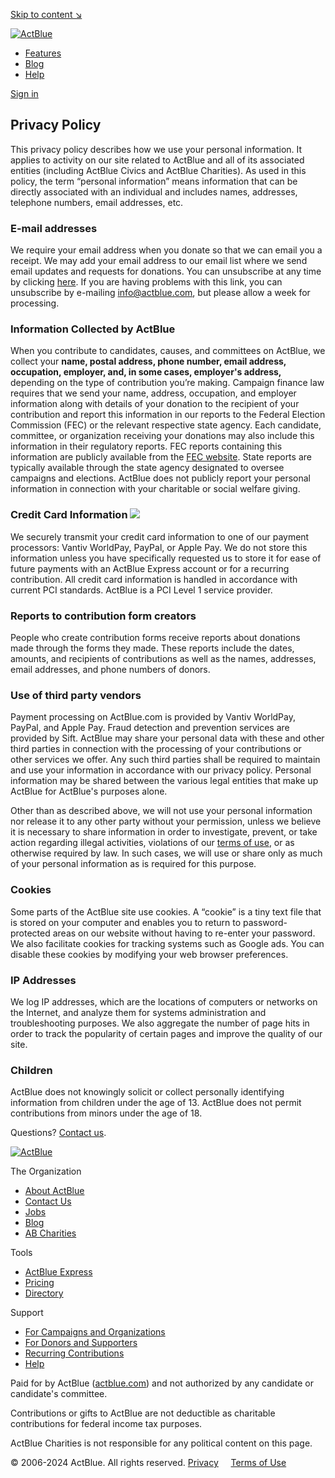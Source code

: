 [Skip to content ↘](#content)

[![ActBlue](/assets/layout/actblue-511088c1dd12a3bab3ea3a86a243f41939d1ab0bca208367a9635ee494ddd7eb.png)](https://secure.actblue.com/)

* [Features](https://secure.actblue.com/features)
* [Blog](http://blog.actblue.com/)
* [Help](https://support.actblue.com/)

[Sign in](https://secure.actblue.com/signin)

Privacy Policy
--------------

This privacy policy describes how we use your personal information. It applies to activity on our site related to ActBlue and all of its associated entities (including ActBlue Civics and ActBlue Charities). As used in this policy, the term “personal information” means information that can be directly associated with an individual and includes names, addresses, telephone numbers, email addresses, etc.

### E-mail addresses

We require your email address when you donate so that we can email you a receipt. We may add your email address to our email list where we send email updates and requests for donations. You can unsubscribe at any time by clicking [here](https://actblue.actionkit.com/cms/unsubscribe/unsubscribe/). If you are having problems with this link, you can unsubscribe by e-mailing [info@actblue.com](mailto:info@actblue.com), but please allow a week for processing.

### Information Collected by ActBlue

When you contribute to candidates, causes, and committees on ActBlue, we collect your **name, postal address, phone number, email address, occupation, employer, and, in some cases, employer's address,** depending on the type of contribution you’re making. Campaign finance law requires that we send your name, address, occupation, and employer information along with details of your donation to the recipient of your contribution and report this information in our reports to the Federal Election Commission (FEC) or the relevant respective state agency. Each candidate, committee, or organization receiving your donations may also include this information in their regulatory reports. FEC reports containing this information are publicly available from the [FEC website](http://www.fec.gov/). State reports are typically available through the state agency designated to oversee campaigns and elections. ActBlue does not publicly report your personal information in connection with your charitable or social welfare giving.

### Credit Card Information ![](/assets/lock-med.gif)

We securely transmit your credit card information to one of our payment processors: Vantiv WorldPay, PayPal, or Apple Pay. We do not store this information unless you have specifically requested us to store it for ease of future payments with an ActBlue Express account or for a recurring contribution. All credit card information is handled in accordance with current PCI standards. ActBlue is a PCI Level 1 service provider.

### Reports to contribution form creators

People who create contribution forms receive reports about donations made through the forms they made. These reports include the dates, amounts, and recipients of contributions as well as the names, addresses, email addresses, and phone numbers of donors.

### Use of third party vendors

Payment processing on ActBlue.com is provided by Vantiv WorldPay, PayPal, and Apple Pay. Fraud detection and prevention services are provided by Sift. ActBlue may share your personal data with these and other third parties in connection with the processing of your contributions or other services we offer. Any such third parties shall be required to maintain and use your information in accordance with our privacy policy. Personal information may be shared between the various legal entities that make up ActBlue for ActBlue's purposes alone.

Other than as described above, we will not use your personal information nor release it to any other party without your permission, unless we believe it is necessary to share information in order to investigate, prevent, or take action regarding illegal activities, violations of our [terms of use](https://secure.actblue.com/content/fineprint), or as otherwise required by law. In such cases, we will use or share only as much of your personal information as is required for this purpose.

### Cookies

Some parts of the ActBlue site use cookies. A “cookie” is a tiny text file that is stored on your computer and enables you to return to password-protected areas on our website without having to re-enter your password. We also facilitate cookies for tracking systems such as Google ads. You can disable these cookies by modifying your web browser preferences.

### IP Addresses

We log IP addresses, which are the locations of computers or networks on the Internet, and analyze them for systems administration and troubleshooting purposes. We also aggregate the number of page hits in order to track the popularity of certain pages and improve the quality of our site.

### Children

ActBlue does not knowingly solicit or collect personally identifying information from children under the age of 13. ActBlue does not permit contributions from minors under the age of 18.

Questions? [Contact us](https://secure.actblue.com/contact).

[![ActBlue](/assets/layout/actblue-511088c1dd12a3bab3ea3a86a243f41939d1ab0bca208367a9635ee494ddd7eb.png)](https://secure.actblue.com/)

[](https://www.facebook.com/ActBlue "facebook")[](https://twitter.com/actblue "twitter")

The Organization

* [About ActBlue](https://secure.actblue.com/about)
* [Contact Us](https://secure.actblue.com/contact)
* [Jobs](https://secure.actblue.com/jobs)
* [Blog](http://blog.actblue.com/)
* [AB Charities](https://secure.actblue.com/abcharities)

Tools

* [ActBlue Express](https://secure.actblue.com/express)
* [Pricing](https://secure.actblue.com/pricing)
* [Directory](https://secure.actblue.com/directory)

Support

* [For Campaigns and Organizations](https://support.actblue.com/campaigns-and-organizations)
* [For Donors and Supporters](https://support.actblue.com/donors-and-supporters)
* [Recurring Contributions](https://support.actblue.com/donors/contributions/how-do-i-change-or-cancel-my-recurring-contribution)
* [Help](https://support.actblue.com/)

Paid for by ActBlue ([actblue.com](https://secure.actblue.com/)) and not authorized by any candidate or candidate's committee.

Contributions or gifts to ActBlue are not deductible as charitable contributions for federal income tax purposes.

ActBlue Charities is not responsible for any political content on this page.

© 2006-2024 ActBlue. All rights reserved. [Privacy](https://secure.actblue.com/privacy)     [Terms of Use](https://secure.actblue.com/content/fineprint)
